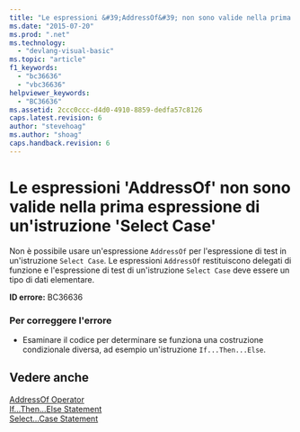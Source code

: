 ```yaml
---
title: "Le espressioni &#39;AddressOf&#39; non sono valide nella prima espressione di un&#39;istruzione &#39;Select Case&#39; | Microsoft Docs"
ms.date: "2015-07-20"
ms.prod: ".net"
ms.technology: 
  - "devlang-visual-basic"
ms.topic: "article"
f1_keywords: 
  - "bc36636"
  - "vbc36636"
helpviewer_keywords: 
  - "BC36636"
ms.assetid: 2ccc0ccc-d4d0-4910-8859-dedfa57c8126
caps.latest.revision: 6
author: "stevehoag"
ms.author: "shoag"
caps.handback.revision: 6
---
```

# Le espressioni &#39;AddressOf&#39; non sono valide nella prima espressione di un&#39;istruzione &#39;Select Case&#39;
Non è possibile usare un'espressione `AddressOf` per l'espressione di test in un'istruzione `Select Case`. Le espressioni `AddressOf` restituiscono delegati di funzione e l'espressione di test di un'istruzione `Select Case` deve essere un tipo di dati elementare.  
  
 **ID errore:** BC36636  
  
### Per correggere l'errore  
  
-   Esaminare il codice per determinare se funziona una costruzione condizionale diversa, ad esempio un'istruzione `If...Then...Else`.  
  
## Vedere anche  
 [AddressOf Operator](../../visual-basic/language-reference/operators/addressof-operator.md)   
 [If...Then...Else Statement](../../visual-basic/language-reference/statements/if-then-else-statement.md)   
 [Select...Case Statement](../../visual-basic/language-reference/statements/select-case-statement.md)